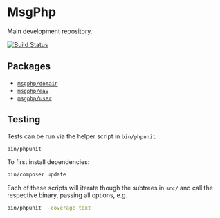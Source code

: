 # MsgPhp

Main development repository.

[![Build Status](https://travis-ci.org/msgphp/msgphp.svg?branch=master)](https://travis-ci.org/msgphp/msgphp)

## Packages

- [`msgphp/domain`](https://github.com/msgphp/domain)
- [`msgphp/eav`](https://github.com/msgphp/eav)
- [`msgphp/user`](https://github.com/msgphp/user)

## Testing

Tests can be run via the helper script in `bin/phpunit`

```bash
bin/phpunit
```

To first install dependencies:

```bash
bin/composer update
```

Each of these scripts will iterate though the subtrees in `src/` and call the
respective binary, passing all options, e.g.

```bash
bin/phpunit --coverage-text
```
